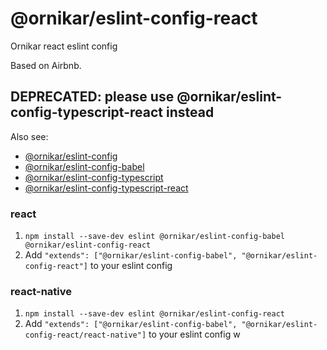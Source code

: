 # @ornikar/eslint-config-react

Ornikar react eslint config

Based on Airbnb.

## DEPRECATED: please use @ornikar/eslint-config-typescript-react instead

Also see:

- [@ornikar/eslint-config](https://github.com/ornikar/eslint-configs/tree/master/%40ornikar/eslint-config)
- [@ornikar/eslint-config-babel](https://github.com/ornikar/eslint-configs/tree/master/%40ornikar/eslint-config-babel)
- [@ornikar/eslint-config-typescript](https://github.com/ornikar/eslint-configs/tree/master/%40ornikar/eslint-config-typescript)
- [@ornikar/eslint-config-typescript-react](https://github.com/ornikar/eslint-configs/tree/master/%40ornikar/eslint-config-typescript-react)

### react

1. `npm install --save-dev eslint @ornikar/eslint-config-babel @ornikar/eslint-config-react`
2. Add `"extends": ["@ornikar/eslint-config-babel", "@ornikar/eslint-config-react"]` to your eslint config

### react-native

1. `npm install --save-dev eslint @ornikar/eslint-config-react`
2. Add `"extends": ["@ornikar/eslint-config-babel", "@ornikar/eslint-config-react/react-native"]` to your eslint config
   w
